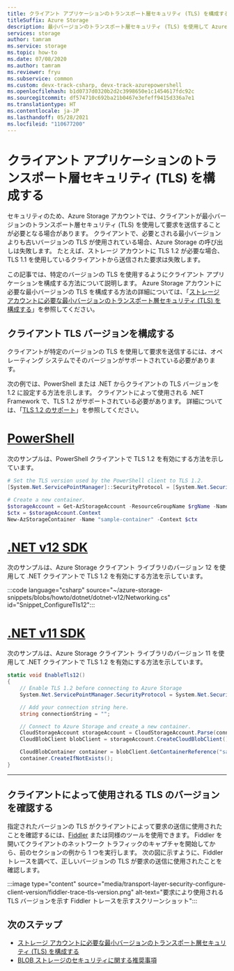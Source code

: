 ```yaml
---
title: クライアント アプリケーションのトランスポート層セキュリティ (TLS) を構成する
titleSuffix: Azure Storage
description: 最小バージョンのトランスポート層セキュリティ (TLS) を使用して Azure Storage と通信するようにクライアント アプリケーションを構成します。
services: storage
author: tamram
ms.service: storage
ms.topic: how-to
ms.date: 07/08/2020
ms.author: tamram
ms.reviewer: fryu
ms.subservice: common
ms.custom: devx-track-csharp, devx-track-azurepowershell
ms.openlocfilehash: b1d0737d0320b2d2c3998650e1c1454617fdc92c
ms.sourcegitcommit: df574710c692ba21b0467e3efeff9415d336a7e1
ms.translationtype: HT
ms.contentlocale: ja-JP
ms.lasthandoff: 05/28/2021
ms.locfileid: "110677200"
---
```

# <a name="configure-transport-layer-security-tls-for-a-client-application"></a>クライアント アプリケーションのトランスポート層セキュリティ (TLS) を構成する

セキュリティのため、Azure Storage アカウントでは、クライアントが最小バージョンのトランスポート層セキュリティ (TLS) を使用して要求を送信することが必要となる場合があります。 クライアントで、必要とされる最小バージョンよりも古いバージョンの TLS が使用されている場合、Azure Storage の呼び出しは失敗します。 たとえば、ストレージ アカウントに TLS 1.2 が必要な場合、TLS 1.1 を使用しているクライアントから送信された要求は失敗します。

この記事では、特定のバージョンの TLS を使用するようにクライアント アプリケーションを構成する方法について説明します。 Azure Storage アカウントに必要な最小バージョンの TLS を構成する方法の詳細については、「[ストレージ アカウントに必要な最小バージョンのトランスポート層セキュリティ (TLS) を構成する](transport-layer-security-configure-minimum-version.md)」を参照してください。

## <a name="configure-the-client-tls-version"></a>クライアント TLS バージョンを構成する

クライアントが特定のバージョンの TLS を使用して要求を送信するには、オペレーティング システムでそのバージョンがサポートされている必要があります。

次の例では、PowerShell または .NET からクライアントの TLS バージョンを 1.2 に設定する方法を示します。 クライアントによって使用される .NET Framework で、TLS 1.2 がサポートされている必要があります。 詳細については、「[TLS 1.2 のサポート](/dotnet/framework/network-programming/tls#support-for-tls-12)」を参照してください。

# <a name="powershell"></a>[PowerShell](#tab/powershell)

次のサンプルは、PowerShell クライアントで TLS 1.2 を有効にする方法を示しています。

```powershell
# Set the TLS version used by the PowerShell client to TLS 1.2.
[System.Net.ServicePointManager]::SecurityProtocol = [System.Net.SecurityProtocolType]::Tls12;

# Create a new container.
$storageAccount = Get-AzStorageAccount -ResourceGroupName $rgName -Name $accountName
$ctx = $storageAccount.Context
New-AzStorageContainer -Name "sample-container" -Context $ctx
```

# <a name="net-v12-sdk"></a>[.NET v12 SDK](#tab/dotnet)

次のサンプルは、Azure Storage クライアント ライブラリのバージョン 12 を使用して .NET クライアントで TLS 1.2 を有効にする方法を示しています。

:::code language="csharp" source="~/azure-storage-snippets/blobs/howto/dotnet/dotnet-v12/Networking.cs" id="Snippet_ConfigureTls12":::

# <a name="net-v11-sdk"></a>[.NET v11 SDK](#tab/dotnet11)

次のサンプルは、Azure Storage クライアント ライブラリのバージョン 11 を使用して .NET クライアントで TLS 1.2 を有効にする方法を示しています。

```csharp
static void EnableTls12()
{
    // Enable TLS 1.2 before connecting to Azure Storage
    System.Net.ServicePointManager.SecurityProtocol = System.Net.SecurityProtocolType.Tls12;

    // Add your connection string here.
    string connectionString = "";

    // Connect to Azure Storage and create a new container.
    CloudStorageAccount storageAccount = CloudStorageAccount.Parse(connectionString);
    CloudBlobClient blobClient = storageAccount.CreateCloudBlobClient();

    CloudBlobContainer container = blobClient.GetContainerReference("sample-container");
    container.CreateIfNotExists();
}
```

---

## <a name="verify-the-tls-version-used-by-a-client"></a>クライアントによって使用される TLS のバージョンを確認する

指定されたバージョンの TLS がクライアントによって要求の送信に使用されたことを確認するには、[Fiddler](https://www.telerik.com/fiddler) または同様のツールを使用できます。 Fiddler を開いてクライアントのネットワーク トラフィックのキャプチャを開始してから、前のセクションの例から 1 つを実行します。 次の図に示すように、Fiddler トレースを調べて、正しいバージョンの TLS が要求の送信に使用されたことを確認します。

:::image type="content" source="media/transport-layer-security-configure-client-version/fiddler-trace-tls-version.png" alt-text="要求により使用される TLS バージョンを示す Fiddler トレースを示すスクリーンショット":::

## <a name="next-steps"></a>次のステップ

- [ストレージ アカウントに必要な最小バージョンのトランスポート層セキュリティ (TLS) を構成する](transport-layer-security-configure-minimum-version.md)
- [BLOB ストレージのセキュリティに関する推奨事項](../blobs/security-recommendations.md)
